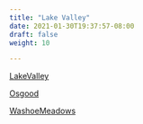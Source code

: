 ```yaml
---
title: "Lake Valley"
date: 2021-01-30T19:37:57-08:00
draft: false
weight: 10

---
```


<a target="_blank" href="/xmeyers/maps/LakeValley.pdf">LakeValley</a> 

<a target="_blank" href="/xmeyers/maps/Osgood.pdf">Osgood</a> 

<a target="_blank" href="/xmeyers/maps/WashoeMeadows.pdf">WashoeMeadows</a> 
